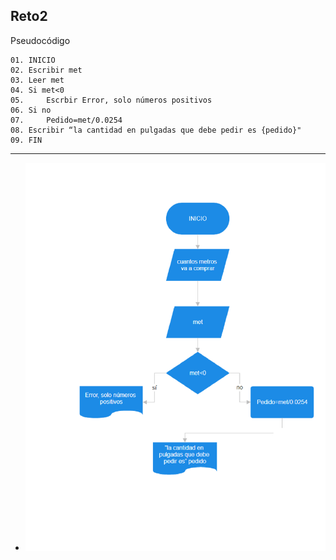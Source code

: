 **Reto2**
---
Pseudocódigo 

    01. INICIO 
    02. Escribir met
    03. Leer met
    04. Si met<0
    05. 	Escrbir Error, solo números positivos
    06. Si no 
    07. 	Pedido=met/0.0254 
    08. Escribir “la cantidad en pulgadas que debe pedir es {pedido}"
    09. FIN
---  
- ![Diagrama2](imagenes/d2.png)